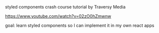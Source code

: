 styled components crash course tutorial by Traversy Media

https://www.youtube.com/watch?v=02zO0hZmwnw

goal: learn styled components so I can implement it in my own react apps